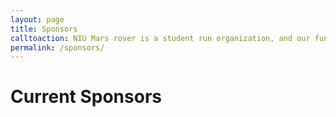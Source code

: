```yaml
---
layout: page
title: Sponsors
calltoaction: NIU Mars rover is a student run organization, and our funding comes from both the college and outside sponsors. The club's purpose is to educate and prepare students for life after graduation &mdash; applying the skills they learn in the classroom on real world design challenges.  We don't have everything we need to accomplish this goal on our own.  If you are interested in sponsoring us, or would like to get in contact, email us at [niurover@gmail.com](mailto:niurover@gmail.com).
permalink: /sponsors/
---
```

# Current Sponsors
